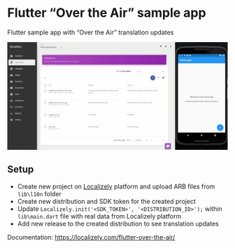 # Flutter “Over the Air” sample app

Flutter sample app with “Over the Air” translation updates

![demo](./images/over-the-air-demo.gif)

## Setup

- Create new project on [Localizely](https://localizely.com) platform and upload ARB files from `lib\l10n` folder
- Create new distribution and SDK token for the created project
- Update `Localizely.init('<SDK_TOKEN>', '<DISTRIBUTION_ID>');` within `lib\main.dart` file with real data from Localizely platform
- Add new release to the created distribution to see translation updates

Documentation: https://localizely.com/flutter-over-the-air/
